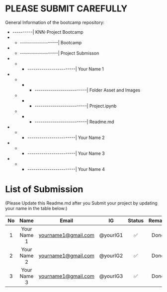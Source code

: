# PLEASE SUBMIT CAREFULLY
General Information of the bootcamp repository:
* ----------| KNN-Project Bootcamp
* * -------------------| Bootcamp
* * -------------------| Project Submisson
* * * ------------------------| Your Name 1
* * * * --------------------------| Folder Asset and Images 
  * * * --------------------------| Project.ipynb
  * * * --------------------------| Readme.md
* * * ------------------------| Your Name 2
* * * ------------------------| Your Name 3
* * * ------------------------| Your Name 4
  
# List of Submission 
(Please Update this Readme.md after you Submit your project by updating your name in the table below:)

| No | Name  | Email |IG | Status | Remark |
|:--:|:-------------:|:-------------:|:-----:|:-----:|:-----:|
| 1| Your Name 1      | yourname1@gmail.com     | @yourIG1 | ✅ | Done |
| 2| Your Name 2      | yourname1@gmail.com     | @yourIG2 | ✅ | Done|
| 3| Your Name 3     | yourname1@gmail.com      | @yourIG3 | ✅ | Done|
